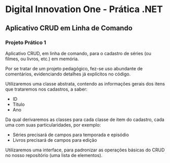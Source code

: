 # Digital Innovation One - Prática .NET

## Aplicativo CRUD em Linha de Comando

### Projeto Prático 1

Aplicativo CRUD, em linha de comando, para o cadastro de séries (ou filmes, ou livros, etc.) em memória.

Por se tratar de um projeto pedagógico, fez-se uso abundante de comentários, evidenciando detalhes já explícitos no código.

Utilizaremos uma classe abstrata, contendo as informações gerais dos itens que trataremos nos cadastros, a saber:
 - ID
 - Título
 - Ano
 
Da qual derivaremos as classes para cada classe de item do cadastro, cada uma com suas particularidades, por exemplo:
 - Séries precisará de campos para temporada e episódio
 - Livros precisará de campos para edição
 
Utilizaremos uma interface, para padronizar as operações básicas do CRUD no nosso repositório (uma lista de elementos).
 
